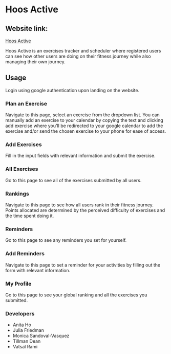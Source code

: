 # Hoos Active
## Website link:
[Hoos Active](https://a13site.herokuapp.com/)

Hoos Active is an exercises tracker and scheduler where registered users can see how other users are doing on their fitness journey while also managing their own journey.

## Usage

Login using google authentication upon landing on the website. 

### Plan an Exercise
Navigate to this page, select an exercise from the dropdown list. You can manually add an exercise to your calendar by copying the text and clicking add exercise where you'll be redirected to your google calendar to add the exercise and/or send the chosen exercise to your phone for ease of access.

### Add Exercises
Fill in the input fields with relevant information and submit the exercise. 
### All Exercises
Go to this page to see all of the exercises submitted by all users.
### Rankings
Navigate to this page to see how all users rank in their fitness journey. Points allocated are determined by the perceived difficulty of exercises and the time spent doing it.
### Reminders
Go to this page to see any reminders you set for yourself.

### Add Reminders
Navigate to this page to set a reminder for your activities by filling out the form with relevant information. 
### My Profile
Go to this page to see your global ranking and all the exercises you submitted.

### Developers
* Anita Ho
* Julia Friedman
* Monica Sandoval-Vasquez
* Tillman Dean
* Vatsal Rami
